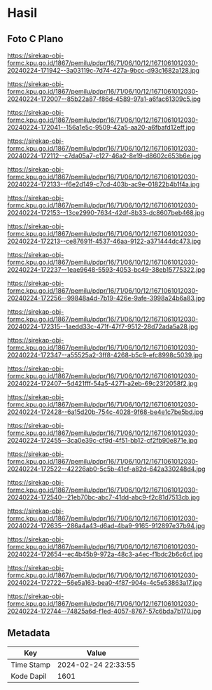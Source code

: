 # Hasil

## Foto C Plano

https://sirekap-obj-formc.kpu.go.id/1867/pemilu/pdpr/16/71/06/10/12/1671061012030-20240224-171942--3a03119c-7d74-427a-9bcc-d93c1682a128.jpg

https://sirekap-obj-formc.kpu.go.id/1867/pemilu/pdpr/16/71/06/10/12/1671061012030-20240224-172007--85b22a87-f86d-4589-97a1-a6fac61309c5.jpg

https://sirekap-obj-formc.kpu.go.id/1867/pemilu/pdpr/16/71/06/10/12/1671061012030-20240224-172041--156a1e5c-9509-42a5-aa20-a6fbafd12eff.jpg

https://sirekap-obj-formc.kpu.go.id/1867/pemilu/pdpr/16/71/06/10/12/1671061012030-20240224-172112--c7da05a7-c127-46a2-8e19-d8602c653b6e.jpg

https://sirekap-obj-formc.kpu.go.id/1867/pemilu/pdpr/16/71/06/10/12/1671061012030-20240224-172133--f6e2d149-c7cd-403b-ac9e-01822b4b1f4a.jpg

https://sirekap-obj-formc.kpu.go.id/1867/pemilu/pdpr/16/71/06/10/12/1671061012030-20240224-172153--13ce2990-7634-42df-8b33-dc8607beb468.jpg

https://sirekap-obj-formc.kpu.go.id/1867/pemilu/pdpr/16/71/06/10/12/1671061012030-20240224-172213--ce87691f-4537-46aa-9122-a371444dc473.jpg

https://sirekap-obj-formc.kpu.go.id/1867/pemilu/pdpr/16/71/06/10/12/1671061012030-20240224-172237--1eae9648-5593-4053-bc49-38eb15775322.jpg

https://sirekap-obj-formc.kpu.go.id/1867/pemilu/pdpr/16/71/06/10/12/1671061012030-20240224-172256--99848a4d-7b19-426e-9afe-3998a24b6a83.jpg

https://sirekap-obj-formc.kpu.go.id/1867/pemilu/pdpr/16/71/06/10/12/1671061012030-20240224-172315--1aedd33c-471f-47f7-9512-28d72ada5a28.jpg

https://sirekap-obj-formc.kpu.go.id/1867/pemilu/pdpr/16/71/06/10/12/1671061012030-20240224-172347--a55525a2-3ff8-4268-b5c9-efc8998c5039.jpg

https://sirekap-obj-formc.kpu.go.id/1867/pemilu/pdpr/16/71/06/10/12/1671061012030-20240224-172407--5d421fff-54a5-4271-a2eb-69c23f2058f2.jpg

https://sirekap-obj-formc.kpu.go.id/1867/pemilu/pdpr/16/71/06/10/12/1671061012030-20240224-172428--6a15d20b-754c-4028-9f68-be4e1c7be5bd.jpg

https://sirekap-obj-formc.kpu.go.id/1867/pemilu/pdpr/16/71/06/10/12/1671061012030-20240224-172455--3ca0e39c-cf9d-4f51-bb12-cf2fb90e871e.jpg

https://sirekap-obj-formc.kpu.go.id/1867/pemilu/pdpr/16/71/06/10/12/1671061012030-20240224-172522--42226ab0-5c5b-41cf-a82d-642a330248d4.jpg

https://sirekap-obj-formc.kpu.go.id/1867/pemilu/pdpr/16/71/06/10/12/1671061012030-20240224-172540--21eb70bc-abc7-41dd-abc9-f2c81d7513cb.jpg

https://sirekap-obj-formc.kpu.go.id/1867/pemilu/pdpr/16/71/06/10/12/1671061012030-20240224-172635--286a4a43-d6ad-4ba9-9165-912897e37b94.jpg

https://sirekap-obj-formc.kpu.go.id/1867/pemilu/pdpr/16/71/06/10/12/1671061012030-20240224-172654--ec4b45b9-972a-48c3-a4ec-f1bdc2b6c6cf.jpg

https://sirekap-obj-formc.kpu.go.id/1867/pemilu/pdpr/16/71/06/10/12/1671061012030-20240224-172722--56e5a163-bea0-4f87-904e-4c5e53863a17.jpg

https://sirekap-obj-formc.kpu.go.id/1867/pemilu/pdpr/16/71/06/10/12/1671061012030-20240224-172744--74825a6d-f1ed-4057-8767-57c6bda7b170.jpg


## Metadata

| Key        | Value               |
| ---------- | ------------------- |
| Time Stamp | 2024-02-24 22:33:55 |
| Kode Dapil | 1601                |



